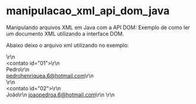 # manipulacao_xml_api_dom_java
Manipulando arquivos XML em Java com a API DOM: Exemplo de como ler um documento XML utilizando a interface DOM.

Abaixo deixo o arquivo xml utilizando no exemplo:

<agenda>\r\n   
    <contato id=\"01\">\r\n       
        <nome>Pedro</nome>\r\n        
        <email>pedrohenriquea.6@hotmail.com</email>\r\n    
    </contato>\r\n  
    <contato id=\"02\">\r\n      
        <nome>João</nome>\r\n
        <email>joaopedroa.6@hotmail.com</email>\r\n 
    </contato>\r\n
 </agenda>
